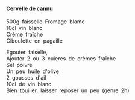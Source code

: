 #### Cervelle de cannu
  
  
500g faisselle Fromage blamc  
10cl vin blanc  
Crème fraîche  
Ciboulette en pagaille  
    
Egouter faiselle,  
Ajouter 2 ou 3 cuieres de crèmes fraîche  
Sel poivre  
Un peu huile d'olive  
2 gousses d'ail  
10cl de vin blanc  
Bien touiller, laisser reposer un peu (genre 2h)
  
